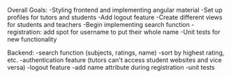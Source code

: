 Overall Goals: 
-Styling frontend and implementing angular material 
-Set up profiles for tutors and students
-Add logout feature
-Create different views for students and teachers
-Begin implementing search function
-registration: add spot for username to put their whole name
-Unit tests for new functionality

Backend:
-search function (subjects, ratings, name)
  -sort by highest rating, etc. 
-authentication feature (tutors can't access student websites and vice versa)
-logout feature
-add name attribute during registration
-unit tests
